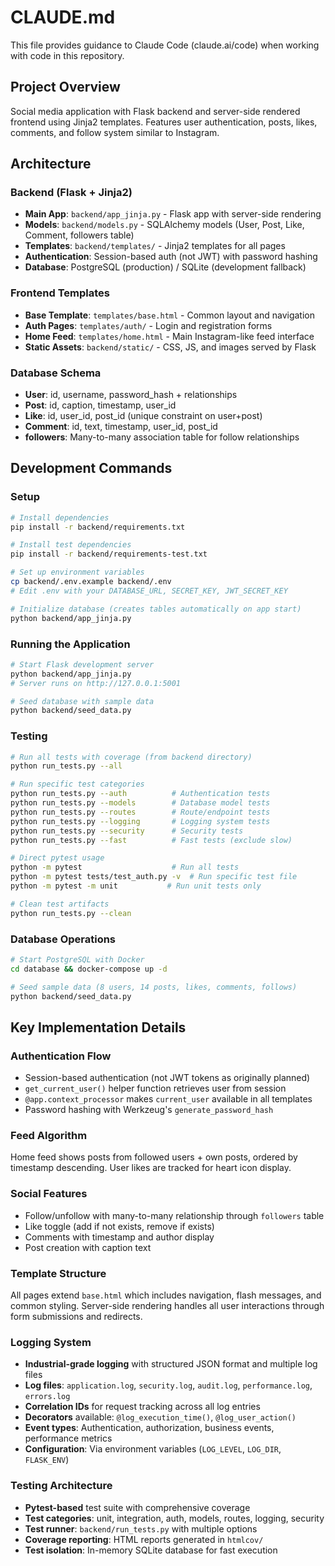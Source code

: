 # CLAUDE.md

This file provides guidance to Claude Code (claude.ai/code) when working with code in this repository.

## Project Overview

Social media application with Flask backend and server-side rendered frontend using Jinja2 templates. Features user authentication, posts, likes, comments, and follow system similar to Instagram.

## Architecture

### Backend (Flask + Jinja2)
- **Main App**: `backend/app_jinja.py` - Flask app with server-side rendering
- **Models**: `backend/models.py` - SQLAlchemy models (User, Post, Like, Comment, followers table)
- **Templates**: `backend/templates/` - Jinja2 templates for all pages
- **Authentication**: Session-based auth (not JWT) with password hashing
- **Database**: PostgreSQL (production) / SQLite (development fallback)

### Frontend Templates
- **Base Template**: `templates/base.html` - Common layout and navigation
- **Auth Pages**: `templates/auth/` - Login and registration forms
- **Home Feed**: `templates/home.html` - Main Instagram-like feed interface
- **Static Assets**: `backend/static/` - CSS, JS, and images served by Flask

### Database Schema
- **User**: id, username, password_hash + relationships
- **Post**: id, caption, timestamp, user_id
- **Like**: id, user_id, post_id (unique constraint on user+post)
- **Comment**: id, text, timestamp, user_id, post_id
- **followers**: Many-to-many association table for follow relationships

## Development Commands

### Setup
```bash
# Install dependencies
pip install -r backend/requirements.txt

# Install test dependencies
pip install -r backend/requirements-test.txt

# Set up environment variables
cp backend/.env.example backend/.env
# Edit .env with your DATABASE_URL, SECRET_KEY, JWT_SECRET_KEY

# Initialize database (creates tables automatically on app start)
python backend/app_jinja.py
```

### Running the Application
```bash
# Start Flask development server
python backend/app_jinja.py
# Server runs on http://127.0.0.1:5001

# Seed database with sample data
python backend/seed_data.py
```

### Testing
```bash
# Run all tests with coverage (from backend directory)
python run_tests.py --all

# Run specific test categories
python run_tests.py --auth          # Authentication tests
python run_tests.py --models        # Database model tests
python run_tests.py --routes        # Route/endpoint tests
python run_tests.py --logging       # Logging system tests
python run_tests.py --security      # Security tests
python run_tests.py --fast          # Fast tests (exclude slow)

# Direct pytest usage
python -m pytest                    # Run all tests
python -m pytest tests/test_auth.py -v  # Run specific test file
python -m pytest -m unit           # Run unit tests only

# Clean test artifacts
python run_tests.py --clean
```

### Database Operations
```bash
# Start PostgreSQL with Docker
cd database && docker-compose up -d

# Seed sample data (8 users, 14 posts, likes, comments, follows)
python backend/seed_data.py
```

## Key Implementation Details

### Authentication Flow
- Session-based authentication (not JWT tokens as originally planned)
- `get_current_user()` helper function retrieves user from session
- `@app.context_processor` makes `current_user` available in all templates
- Password hashing with Werkzeug's `generate_password_hash`

### Feed Algorithm
Home feed shows posts from followed users + own posts, ordered by timestamp descending. User likes are tracked for heart icon display.

### Social Features
- Follow/unfollow with many-to-many relationship through `followers` table
- Like toggle (add if not exists, remove if exists)
- Comments with timestamp and author display
- Post creation with caption text

### Template Structure
All pages extend `base.html` which includes navigation, flash messages, and common styling. Server-side rendering handles all user interactions through form submissions and redirects.

### Logging System
- **Industrial-grade logging** with structured JSON format and multiple log files
- **Log files**: `application.log`, `security.log`, `audit.log`, `performance.log`, `errors.log`
- **Correlation IDs** for request tracking across all log entries
- **Decorators** available: `@log_execution_time()`, `@log_user_action()`
- **Event types**: Authentication, authorization, business events, performance metrics
- **Configuration**: Via environment variables (`LOG_LEVEL`, `LOG_DIR`, `FLASK_ENV`)

### Testing Architecture
- **Pytest-based** test suite with comprehensive coverage
- **Test categories**: unit, integration, auth, models, routes, logging, security
- **Test runner**: `backend/run_tests.py` with multiple options
- **Coverage reporting**: HTML reports generated in `htmlcov/`
- **Test isolation**: In-memory SQLite database for fast execution